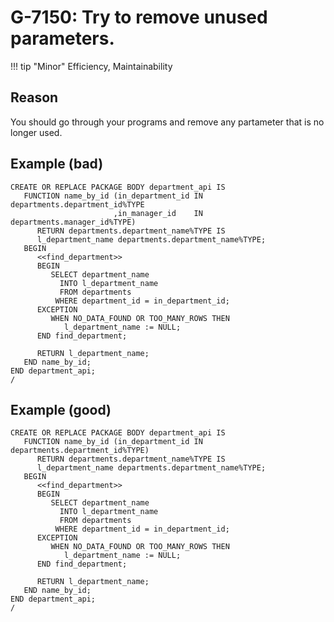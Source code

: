 # G-7150: Try to remove unused parameters.

!!! tip "Minor"
    Efficiency, Maintainability

## Reason

You should go through your programs and remove any partameter that is no longer used.

## Example (bad)

```
CREATE OR REPLACE PACKAGE BODY department_api IS
   FUNCTION name_by_id (in_department_id IN departments.department_id%TYPE
                       ,in_manager_id    IN departments.manager_id%TYPE)
      RETURN departments.department_name%TYPE IS
      l_department_name departments.department_name%TYPE;
   BEGIN
      <<find_department>>
      BEGIN
         SELECT department_name
           INTO l_department_name
           FROM departments
          WHERE department_id = in_department_id;
      EXCEPTION
         WHEN NO_DATA_FOUND OR TOO_MANY_ROWS THEN 
            l_department_name := NULL;
      END find_department;
      
      RETURN l_department_name;
   END name_by_id;
END department_api;
/
```

## Example (good)

```
CREATE OR REPLACE PACKAGE BODY department_api IS
   FUNCTION name_by_id (in_department_id IN departments.department_id%TYPE)
      RETURN departments.department_name%TYPE IS
      l_department_name departments.department_name%TYPE;
   BEGIN
      <<find_department>>
      BEGIN
         SELECT department_name
           INTO l_department_name
           FROM departments
          WHERE department_id = in_department_id;
      EXCEPTION
         WHEN NO_DATA_FOUND OR TOO_MANY_ROWS THEN 
            l_department_name := NULL;
      END find_department;
      
      RETURN l_department_name;
   END name_by_id;
END department_api;
/
```